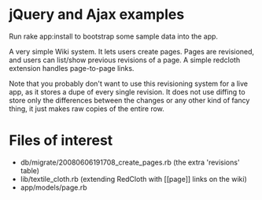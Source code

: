 # jQuery and Ajax examples

Run rake app:install to bootstrap some sample data into the app.

A very simple Wiki system. It lets users create pages. Pages are revisioned, and users can list/show previous revisions of a page. A simple redcloth extension handles page-to-page links.

Note that you probably don't want to use this revisioning system for a live app, as it stores a dupe of every single revision. It does not use diffing to store only the differences between the changes or any other kind of fancy thing, it just makes raw copies of the entire row.

# Files of interest

* db/migrate/20080606191708_create_pages.rb (the extra 'revisions' table)
* lib/textile_cloth.rb (extending RedCloth with [[page]] links on the wiki)
* app/models/page.rb